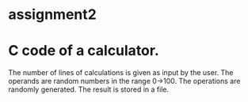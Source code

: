 # assignment2
# C code of a calculator.

The number of lines of calculations is given as input by the user.
The operands are random numbers in the range 0->100.
The operations are randomly generated.
The result is stored in a file.
